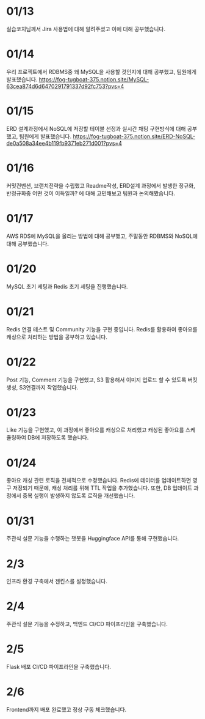 # 01/13
실습코치님께서 Jira 사용법에 대해 알려주셨고 이에 대해 공부했습니다.

# 01/14
우리 프로젝트에서 RDBMS중 왜 MySQL을 사용할 것인지에 대해 공부했고, 팀원에게 발표했습니다.
https://fog-tugboat-375.notion.site/MySQL-63cea874d6d6470291791337d92fc753?pvs=4

# 01/15
ERD 설계과정에서 NoSQL에 저장할 테이블 선정과 실시간 채팅 구현방식에 대해 공부했고, 팀원에게 발표했습니다.
https://fog-tugboat-375.notion.site/ERD-NoSQL-de0a508a34ee4b119fb9371eb271d001?pvs=4

# 01/16
커밋컨벤션, 브랜치전략을 수립했고 Readme작성, ERD설계 과정에서 발생한 정규화, 반정규화중 어떤 것이 이득일까? 에 대해 고민해보고 팀원과 논의해봤습니다.

# 01/17
AWS RDS에 MySQL을 올리는 방법에 대해 공부했고, 주말동안 RDBMS와 NoSQL에 대해 공부했습니다.

# 01/20
MySQL 초기 세팅과 Redis 초기 세팅을 진행했습니다.

# 01/21
Redis 연결 테스트 및 Community 기능을 구현 중입니다. Redis를 활용하여 좋아요를 캐싱으로 처리하는 방법을 공부하고 있습니다.

# 01/22
Post 기능, Comment 기능을 구현했고, S3 활용해서 이미지 업로드 할 수 있도록 버킷 생성, S3연결까지 작업했습니다.

# 01/23
Like 기능을 구현했고, 이 과정에서 좋아요를 캐싱으로 처리했고 캐싱된 좋아요를 스케쥴링하여 DB에 저장하도록 했습니다.

# 01/24
좋아요 캐싱 관련 로직을 전체적으로 수정했습니다. Redis에 데이터를 업데이트하면 영구 저장되기 때문에, 캐싱 처리를 위해 TTL 작업을 추가했습니다. 또한, DB 업데이트 과정에서 중복 실행이 발생하지 않도록 로직을 개선했습니다.

# 01/31
주관식 설문 기능을 수행하는 챗봇을 Huggingface API를 통해 구현했습니다.

# 2/3
인프라 환경 구축에서 젠킨스를 설정했습니다.

# 2/4
주관식 설문 기능을 수정하고, 백엔드 CI/CD 파이프라인을 구축했습니다.

# 2/5
Flask 배포 CI/CD 파이프라인을 구축했습니다.

# 2/6
Frontend까지 배포 완료했고 정상 구동 체크했습니다.
